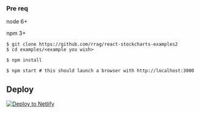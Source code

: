 ### Pre req
node 6+

npm 3+


```
$ git clone https://github.com/rrag/react-stockcharts-examples2
$ cd examples/<example you wish>

$ npm install

$ npm start # this should launch a browser with http://localhost:3000
```


## Deploy 

[![Deploy to Netlify](https://www.netlify.com/img/deploy/button.svg)](https://app.netlify.com/start/deploy?repository=https://github.com/Sach97/react-stockcharts-netlify)
